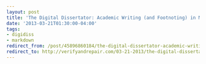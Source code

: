 ```yaml
---
layout: post
title: 'The Digital Dissertator: Academic Writing (and Footnoting) in Markdown'
date: '2013-03-21T01:30:00-04:00'
tags:
- digidiss
- markdown
redirect_from: /post/45896860184/the-digital-dissertator-academic-writing-and/
redirect_to: http://verifyandrepair.com/03-21-2013/the-digital-dissertator-academic-writing-in-markdown.html
---
```

